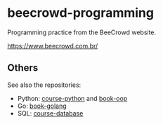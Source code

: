 # beecrowd-programming

Programming practice from the BeeCrowd website.

https://www.beecrowd.com.br/

## Others

See also the repositories:

- Python: [course-python](https://github.com/thiagoneye/course-python) and [book-oop](https://github.com/thiagoneye/book-oop)
- Go: [book-golang](https://github.com/thiagoneye/book-golang)
- SQL: [course-database](https://github.com/thiagoneye/course-database)
